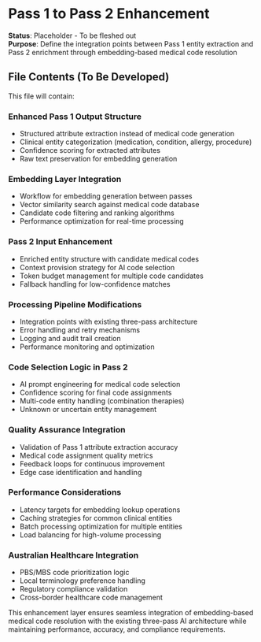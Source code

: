 # Pass 1 to Pass 2 Enhancement

**Status**: Placeholder - To be fleshed out  
**Purpose**: Define the integration points between Pass 1 entity extraction and Pass 2 enrichment through embedding-based medical code resolution

## File Contents (To Be Developed)

This file will contain:

### Enhanced Pass 1 Output Structure
- Structured attribute extraction instead of medical code generation
- Clinical entity categorization (medication, condition, allergy, procedure)
- Confidence scoring for extracted attributes
- Raw text preservation for embedding generation

### Embedding Layer Integration
- Workflow for embedding generation between passes
- Vector similarity search against medical code database
- Candidate code filtering and ranking algorithms
- Performance optimization for real-time processing

### Pass 2 Input Enhancement
- Enriched entity structure with candidate medical codes
- Context provision strategy for AI code selection
- Token budget management for multiple code candidates
- Fallback handling for low-confidence matches

### Processing Pipeline Modifications
- Integration points with existing three-pass architecture
- Error handling and retry mechanisms
- Logging and audit trail creation
- Performance monitoring and optimization

### Code Selection Logic in Pass 2
- AI prompt engineering for medical code selection
- Confidence scoring for final code assignments
- Multi-code entity handling (combination therapies)
- Unknown or uncertain entity management

### Quality Assurance Integration
- Validation of Pass 1 attribute extraction accuracy
- Medical code assignment quality metrics
- Feedback loops for continuous improvement
- Edge case identification and handling

### Performance Considerations
- Latency targets for embedding lookup operations
- Caching strategies for common clinical entities
- Batch processing optimization for multiple entities
- Load balancing for high-volume processing

### Australian Healthcare Integration
- PBS/MBS code prioritization logic
- Local terminology preference handling
- Regulatory compliance validation
- Cross-border healthcare code management

This enhancement layer ensures seamless integration of embedding-based medical code resolution with the existing three-pass AI architecture while maintaining performance, accuracy, and compliance requirements.